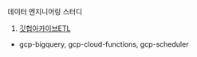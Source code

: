데이터 엔지니어링 스터디

1. [깃헙아카이브ETL](https://github.com/dean-kg/data-engineering-study/tree/master/1_git_achieve_etl)

- gcp-bigquery, gcp-cloud-functions, gcp-scheduler
